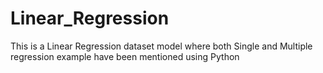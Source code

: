 # Linear_Regression
This is a Linear Regression dataset model where both Single and Multiple regression example have been mentioned using Python
